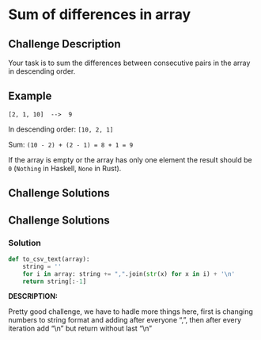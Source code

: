 # Sum of differences in array


## Challenge Description

Your task is to sum the differences between consecutive pairs in the array in descending order.

## Example

```
[2, 1, 10]  -->  9
```

In descending order: `[10, 2, 1]`

Sum: `(10 - 2) + (2 - 1) = 8 + 1 = 9`

If the array is empty or the array has only one element the result should be `0` (`Nothing` in Haskell, `None` in Rust).

## Challenge Solutions

## Challenge Solutions

### Solution

```python
def to_csv_text(array):
    string = ''
    for i in array: string += ",".join(str(x) for x in i) + '\n'
    return string[:-1]
```

**DESCRIPTION:**

Pretty good challenge, we have to hadle more things here, first is changing numbers to string format and adding after everyone “,”, then after every iteration add “\n” but return without last “\n”